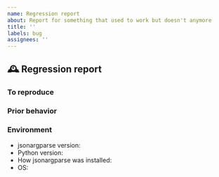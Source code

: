 ```yaml
---
name: Regression report
about: Report for something that used to work but doesn't anymore
title: ''
labels: bug
assignees: ''
---
```


<!--
Thank you very much for contributing! If you enjoy this project, please consider
giving it a ⭐ star on [GitHub](https://github.com/omni-us/jsonargparse/) or
sponsor it via [GitHub Sponsors](https://github.com/sponsors/mauvilsa). Even the
smallest donation is greatly appreciated and helps support the project.
-->

## 🕰️ Regression report

<!-- Here write a clear and concise description of the regression. -->

### To reproduce

<!--
Please include a code snippet that reproduces the regression. Make sure that it
is a script that can be used to run git bisect. This means that when code works
correctly, the script terminates with zero exit code. When it fails an exception
is raised. The following snippet templates might help. Replace "..." with actual
implementation details.

1. a) Using the auto_cli function

```python
#!/usr/bin/env python3

from jsonargparse import auto_cli

# Here define one or more functions or classes
def func1(param1: int, ...):
    ...

# Run the CLI providing the components and arguments
auto_cli(
    [func1, ...],
    args=["--param1=value1", ...],
    exit_on_error=False,
)
```

1. b) Manually constructing a parser

```python
#!/usr/bin/env python3

from jsonargparse import ArgumentParser

parser = ArgumentParser(exit_on_error=False)
# Here add to the parser only argument(s) relevant to the problem

# If a config is required, it can be included in the same snippet as follows:
import json

parser.add_argument("--config", action="config")
config = json.dumps(
    {
        "key1": "val1",
    }
)

# If the problem is when parsing arguments
result = parser.parse_args([f"--config={config}", "--key2=val2", ...])

# If the problem is in class instantiation
parser.instantiate_classes(result)
```

2. Preferably, run git bisect and include in the report the git commit hash that
caused the regression. This would be like:

```
chmod +x regression.py  # make script executable
pip3 install -e .  # install as editable
git bisect start
git bisect bad <version-tag-latest>
git bisect good <version-tag-known-good>
git bisect run ./regression.py
```
-->

### Prior behavior

<!-- Please describe the prior behavior in detail, and contrast it with the behavior you are currently observing. -->

### Environment

<!-- Fill in the list below. -->

- jsonargparse version:
- Python version:
- How jsonargparse was installed:
- OS:
